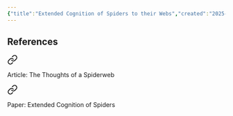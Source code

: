 ```yaml
---
{"title":"Extended Cognition of Spiders to their Webs","created":"2025-04-04T14:46:15.461-07:00","update":"2025-04-04","read_count":"1","dg-publish":true,"cover":"https://m.media-amazon.com/images/I/81-i1L18p-L.jpg","dg-metatags":{"og:image":"https://images-na.ssl-images-amazon.com/images/S/compressed.photo.goodreads.com/books/1673909740i/78814176.jpg"},"complete":false,"log":[{"status":"Read","timestamp":"2016-03-10T00:00:00+06:00"},{"status":"To Read","timestamp":"2015-11-29T00:00:00+06:00"}],"dg-path":"Rabbit-Holes/Extended Cognition of Spiders","permalink":"/rabbit-holes/extended-cognition-of-spiders/","metatags":{"og:image":"https://images-na.ssl-images-amazon.com/images/S/compressed.photo.goodreads.com/books/1673909740i/78814176.jpg"},"dgPassFrontmatter":true,"dg-note-icon":"stellar-nebula","tags":["fantasy"],"noteIcon":"stellar-nebula","updated":"2025-04-04T15:13:17.152-07:00"}
---
```



## References

<div class="transclusion internal-embed is-loaded"><a class="markdown-embed-link" href="/reading/articles/the-thought-of-a-spiderweb/#article" aria-label="Open link"><svg xmlns="http://www.w3.org/2000/svg" width="24" height="24" viewBox="0 0 24 24" fill="none" stroke="currentColor" stroke-width="2" stroke-linecap="round" stroke-linejoin="round" class="svg-icon lucide-link"><path d="M10 13a5 5 0 0 0 7.54.54l3-3a5 5 0 0 0-7.07-7.07l-1.72 1.71"></path><path d="M14 11a5 5 0 0 0-7.54-.54l-3 3a5 5 0 0 0 7.07 7.07l1.71-1.71"></path></svg></a><div class="markdown-embed">

Article: The Thoughts of a Spiderweb

</div>

<div class="transclusion internal-embed is-loaded"><a class="markdown-embed-link" href="/reading/academic-journals/extended-spider-cognition/#paper" aria-label="Open link"><svg xmlns="http://www.w3.org/2000/svg" width="24" height="24" viewBox="0 0 24 24" fill="none" stroke="currentColor" stroke-width="2" stroke-linecap="round" stroke-linejoin="round" class="svg-icon lucide-link"><path d="M10 13a5 5 0 0 0 7.54.54l3-3a5 5 0 0 0-7.07-7.07l-1.72 1.71"></path><path d="M14 11a5 5 0 0 0-7.54-.54l-3 3a5 5 0 0 0 7.07 7.07l1.71-1.71"></path></svg></a><div class="markdown-embed">

Paper: Extended Cognition of Spiders

</div>
